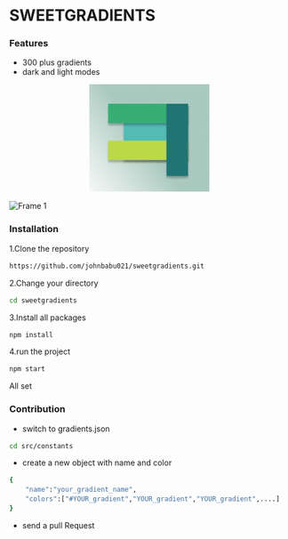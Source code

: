 # SWEETGRADIENTS


###   Features
* 300 plus gradients
* dark and light modes
<!-- ![Group 1](https://user-images.githubusercontent.com/58719884/144737464-50f8a70c-9ca9-4903-b005-d702712d2cd9.png) -->
 <p align="center"><img src="https://github.com/johnbabu021/sweetgradients/blob/master/public/Group%201.png" /></p>


![Frame 1](https://user-images.githubusercontent.com/58719884/144732835-b1006b8a-ca24-464b-a669-6eb5a6be8d96.png)


### Installation
1.Clone the repository

```bash
https://github.com/johnbabu021/sweetgradients.git
```
2.Change   your directory
```bash
cd sweetgradients
```
3.Install all packages
```bash
npm install
```
4.run the project

```bash     
npm start
```


All set



###   Contribution

*   switch  to gradients.json
```bash
cd src/constants
```

*   create a new object with name and color

```bash
{
    "name":"your_gradient_name",
    "colors":["#YOUR_gradient","YOUR_gradient","YOUR_gradient",....]
}
```


* send a pull Request
